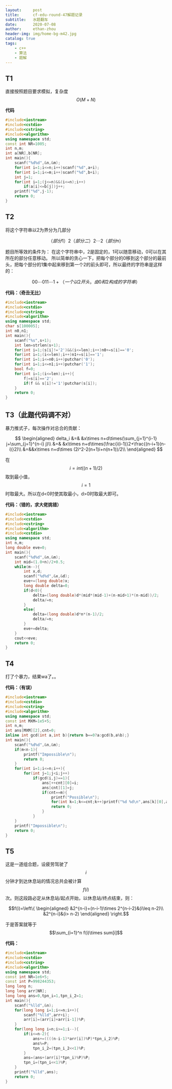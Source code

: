 ```yaml
---
layout:     post
title:      cf-edu-round-47解题记录
subtitle:   水题翻车
date:       2020-07-08
author:     ethan-zhou
header-img: img/home-bg-m42.jpg
catalog: true
tags:
    - c++
    - 算法
    - 题解
---
```

## T1
直接按照题目要求模拟，复杂度$$O(M+N)$$

**代码**
```cpp
#include<iostream>
#include<cstdio>
#include<cstring>
#include<algorithm>
using namespace std;
const int NR=1005;
int n,m;
int a[NR],b[NR];
int main(){
	scanf("%d%d",&n,&m);
	for(int i=1;i<=n;i++)scanf("%d",a+i);
	for(int i=1;i<=m;i++)scanf("%d",b+i);
	int j=1;
	for(int i=1;(j<=n)&&(i<=n);i++)
		if(a[i]<=b[j])j++;
	printf("%d",j-1);
	return 0;
}

```
## T2
将这个字符串以2为界分为几部分

$$（部分1）2（部分二）2\cdots2（部分n）$$

题目所等效的条件为：
在这个字符串中，2是固定的，1可以随意移动，0可以在其所在的部分任意移动。
所以简单的贪心一下，把每个部分的0移到这个部分的最前头，把每个部分的1集中起来移到第一个2的前头即可，所以最终的字符串是这样的：

$$00\cdots011\cdots1 +（一个以2开头，由0和2构成的字符串）$$

**代码：（奇丑无比）**
```cpp
#include<iostream>
#include<cstdio>
#include<cstring>
#include<algorithm>
using namespace std;
char s[100005];
int n0,n1;
int main(){
	scanf("%s",s+1);
	int len=strlen(s+1);
	for(int i=1;(s[i]!='2')&&(i<=len);i++)n0+=s[i]=='0';
	for(int i=1;(i<=len);i++)n1+=s[i]=='1';
	for(int i=1;i<=n0;i++)putchar('0');
	for(int i=1;i<=n1;i++)putchar('1');
	bool f=0;
	for(int i=1;(i<=len);i++){
		f|=s[i]=='2';
		if(f && s[i]!='1')putchar(s[i]);
	}
	return 0;
}

```
## T3（此题代码调不对）
暴力推式子，每次操作对总合的贡献：

$$
\begin{aligned}
delta_i &=& &x\times n+d\times(\sum_{j=1}^{i-1} j+\sum_{j=1}^{n-i} j)\\
&=& &x\times n+d\times(\frac{i(i-1)}2+\frac{(n-i+1)(n-i)}2)\\
&=&&x\times n+d\times (2i^2-2(n+1)i+n(n+1))/2\\
\end{aligned}
$$

在$$i=int((n+1)/2)$$取到最小值，$$i=1$$时取最大。所以在d<0时使其取最小，d>0时取最大即可。

**代码：（错的，求大佬挑错）**
```cpp
#include<iostream>
#include<cstdio>
#include<cstring>
#include<algorithm>
#include<cstdio>
using namespace std;
int n,m;
long double eve=0;
int main(){
	scanf("%d%d",&n,&m);
	int mid=(1.0+n)/2+0.5;
	while(m--){
		int x,d;
		scanf("%d%d",&x,&d);
		eve+=(long double)x;
		long double delta=0;
		if(d<0){
			delta=(long double)d*(mid*(mid-1)+(n-mid+1)*(n-mid))/2;
			delta/=n;
		}
		else{
			delta=(long double)d*n*(n-1)/2;
			delta/=n;
		}
		eve+=delta;
	}
	cout<<eve;
	return 0;
}

```

## T4
打了个暴力，结果wa了。。

**代码：（有误）**
```cpp
#include<iostream>
#include<cstdio>
#include<cstring>
#include<algorithm>
using namespace std;
const int MXM=1e5+5;
int n,m;
int ans[MXM][2],cnt=0;
inline int gcd(int a,int b){return b==0?a:gcd(b,a%b);}
int main(){
	scanf("%d%d",&n,&m);
	if(m<n-1){
		printf("Impossible\n");
		return 0;
	}
	for(int i=1;i<=n;i++){
		for(int j=1;j<i;j++)
			if(gcd(i,j)==1){
				ans[++cnt][0]=i;
				ans[cnt][1]=j;
				if(cnt==m){
					printf("Possible\n");
					for(int k=1;k<=cnt;k++)printf("%d %d\n",ans[k][0],ans[k][1]);
					return 0;
				}
			}
	}
	printf("Impossible\n");
	return 0;
}
```

## T5
这是一道组合题，设疲劳驾驶了$$i$$分钟才到达休息站的情况总共会被计算$$f(i)$$次。则这段路必定从休息站/起点开始，以休息站/终点结束，则：

$$f(i)=\left\{  \begin{aligned}
&2^{n-i}+(n-i-1)\times 2^{n-i-2}&(i\leq n-2)\\
&2^{n-i}&(i> n-2)
\end{aligned}  \right.$$

于是答案就等于$$\sum_{i=1}^n f(i)\times sum[i]$$

**代码：**
```cpp
#include<iostream>
#include<cstdio>
#include<cstring>
#include<algorithm>
using namespace std;
const int NR=1e6+5;
const int P=998244353;
long long n;
long long arr[NR];
long long ans=0,tpn_i=1,tpn_i_2=1;
int main(){
	scanf("%lld",&n);
	for(long long i=1;i<=n;i++){
		scanf("%lld",arr+i);
		arr[i]=(arr[i]+arr[i-1])%P;
	}
	for(long long i=n;i>=1;i--){
		if(i<=n-2){
			ans+=((((n-i-1)*arr[i])%P)*tpn_i_2)%P;
			ans%=P;
			tpn_i_2=(tpn_i_2<<1)%P;
		}
		ans=(ans+(arr[i]*tpn_i)%P)%P;
		tpn_i=(tpn_i<<1)%P;
	}
	printf("%lld",ans);
	return 0;
}
```
<!--stackedit_data:
eyJoaXN0b3J5IjpbLTc5MDQ5NDc0MywtMTIwMTIzODg0OCw0Nj
I5NTQwMjAsLTEzNTY0MDkzODcsMTEzNjk3MzM3MiwtOTYyMjY1
NDIzLDk4NTg4MjI0N119
-->